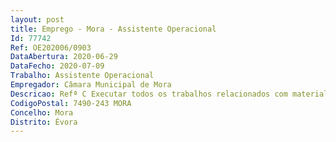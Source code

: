 ```yaml
--- 
layout: post
title: Emprego - Mora - Assistente Operacional
Id: 77742
Ref: OE202006/0903
DataAbertura: 2020-06-29
DataFecho: 2020-07-09
Trabalho: Assistente Operacional
Empregador: Câmara Municipal de Mora
Descricao: Refª C Executar todos os trabalhos relacionados com material de metal, ferro e soldadura 
CodigoPostal: 7490-243 MORA
Concelho: Mora
Distrito: Évora
--- 
```

